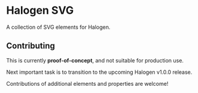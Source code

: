 # Halogen SVG

A collection of SVG elements for Halogen.

## Contributing

This is currently **proof-of-concept**, and not suitable for production use.

Next important task is to transition to the upcoming Halogen v1.0.0 release.

Contributions of additional elements and properties are welcome!
